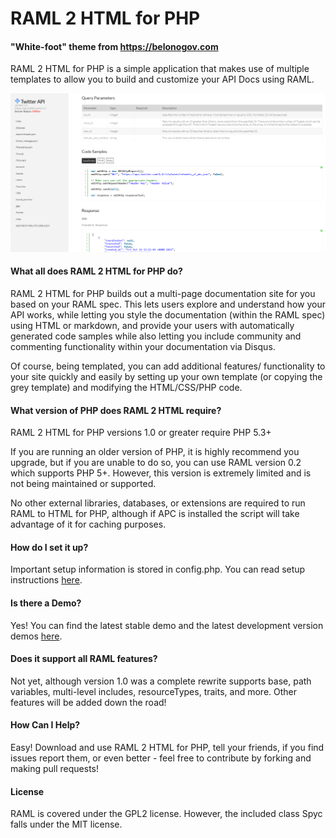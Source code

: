 # RAML 2 HTML for PHP
#### "White-foot" theme from <a href="belonogov.com">https://belonogov.com</a>
RAML 2 HTML for PHP is a simple application that makes use of multiple templates to allow you to build and customize your API Docs using RAML.

![Screenshot](/templates/white-foot/img/screen.png)

#### What all does RAML 2 HTML for PHP do?
RAML 2 HTML for PHP builds out a multi-page documentation site for you based on your RAML spec.  This lets users explore and understand how your API works, while letting you style the documentation (within the RAML spec) using HTML or markdown, and provide your users with automatically generated code samples while also letting you include community and commenting functionality within your documentation via Disqus.

Of course, being templated, you can add additional features/ functionality to your site quickly and easily by setting up your own template (or copying the grey template) and modifying the HTML/CSS/PHP code.

#### What version of PHP does RAML 2 HTML require?
RAML 2 HTML for PHP versions 1.0 or greater require PHP 5.3+

If you are running an older version of PHP, it is highly recommend you upgrade, but if you are unable to do so, you can use RAML version 0.2 which supports PHP 5+.  However, this version is extremely limited and is not being maintained or supported.

No other external libraries, databases, or extensions are required to run RAML to HTML for PHP, although if APC is installed the script will take advantage of it for caching purposes.

#### How do I set it up?
Important setup information is stored in config.php.  You can read setup instructions [here](http://www.mikestowe.com/2014/05/raml-2-html.php).

#### Is there a Demo?
Yes!  You can find the latest stable demo and the latest development version demos [here](http://www.mikestowe.com/2014/05/raml-2-html.php).

#### Does it support all RAML features?
Not yet, although version 1.0 was a complete rewrite supports base, path variables, multi-level includes, resourceTypes, traits, and more.  Other features will be added down the road!

#### How Can I Help?
Easy!  Download and use RAML 2 HTML for PHP, tell your friends, if you find issues report them, or even better - feel free to contribute by forking and making pull requests!

#### License
RAML is covered under the GPL2 license.  However, the included class Spyc falls under the MIT license.

